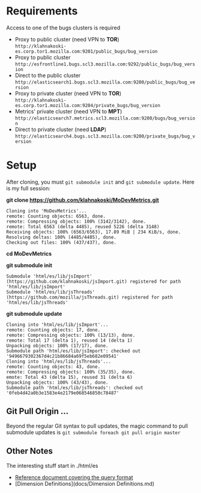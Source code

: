 


Requirements
============

Access to one of the bugs clusters is required

  * Proxy to public cluster (need VPN to **TOR**)<br>
    ```http://klahnakoski-es.corp.tor1.mozilla.com:9201/public_bugs/bug_version```
  * Proxy to public cluster<br>
    ```http://esfrontline1.bugs.scl3.mozilla.com:9292/public_bugs/bug_version```
  * Direct to the public cluster<br>
    ```http://elasticsearch1.bugs.scl3.mozilla.com:9200/public_bugs/bug_version```
  * Proxy to private cluster (need VPN to **TOR**)<br>
    ```http://klahnakoski-es.corp.tor1.mozilla.com:9204/private_bugs/bug_version```
  * Metrics' private cluster (need VPN to **MPT**)<br>
    ```http://elasticsearch7.metrics.scl3.mozilla.com:9200/bugs/bug_version```
  * Direct to private cluster (need **LDAP**)<br>
    ```http://elasticsearch4.bugs.scl3.mozilla.com:9200/private_bugs/bug_version```

Setup
=====

After cloning, you must ```git submodule init``` and ```git submodule update```.  Here is my full session:

**git clone https://github.com/klahnakoski/MoDevMetrics.git**
    
    Cloning into 'MoDevMetrics'...
	remote: Counting objects: 6563, done.
	remote: Compressing objects: 100% (3142/3142), done.
	remote: Total 6563 (delta 4485), reused 5226 (delta 3148)
	Receiving objects: 100% (6563/6563), 17.89 MiB | 234 KiB/s, done.
	Resolving deltas: 100% (4485/4485), done.
	Checking out files: 100% (437/437), done.

**cd MoDevMetrics**

**git submodule init**

    Submodule 'html/es/lib/jsImport' (https://github.com/klahnakoski/jsImport.git) registered for path 'html/es/lib/jsImport'
    Submodule 'html/es/lib/jsThreads' (https://github.com/mozilla/jsThreads.git) registered for path 'html/es/lib/jsThreads'

**git submodule update**

    Cloning into 'html/es/lib/jsImport'...
    remote: Counting objects: 17, done.
    remote: Compressing objects: 100% (13/13), done.
    remote: Total 17 (delta 1), reused 14 (delta 1)
    Unpacking objects: 100% (17/17), done.
    Submodule path 'html/es/lib/jsImport': checked out '9496679302367d4c21b86684a69f5eb682e09541'
    Cloning into 'html/es/lib/jsThreads'...
    remote: Counting objects: 43, done.
    remote: Compressing objects: 100% (35/35), done.
    emote: Total 43 (delta 15), reused 31 (delta 6)
    Unpacking objects: 100% (43/43), done.
    Submodule path 'html/es/lib/jsThreads': checked out '0feb4d42a0b3e1583e4e2179e068546850c78487'

Git Pull Origin ...
-------------------

Beyond the regular Git syntax to pull updates, the magic command to pull submodule updates is ```git submodule foreach git pull origin master```


Other Notes
-----------
The interesting stuff start in ./html/es

  - [Reference document covering the query format](docs/Qb.md)
  - [Dimension Definitions](docs/Dimension Definitions.md)